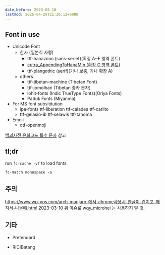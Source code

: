 ```yaml
---
date_before: 2023-08-10
lastmod: 2025-04-29T21:26:13+0900
---
```


## Font in use

- Unicode Font
  - 한자 (일본식 자형)
    - ttf-hanazono (sans-serief)(확장 A~F 영역 폰트)
    - [cutra_AppendingToHanaMin (확장 G 영역 폰트)](http://ko.glyphwiki.org/wiki/Group:cutra_AppendingToHanaMin)
    - ttf-plangothic (serif)(가나 보충, 가나 확장 A)
  - others
    - ttf-tibetan-machine (Tibetan Font)
    - ttf-jomolhari (Tibetan 종카 문자)
    - lohit-fonts (Indic TrueType Fonts)(Oriya Fonts)
    - Paduk Fonts (Miyanma)
- For MS font subsititution
  - ipa-fonts ttf-liberation ttf-caladea ttf-carlito
  - ttf-gelasio-ib ttf-selawik ttf-tahoma
- Emoji
  - otf-openmoji

[백괴사전 윤희코드 특수 문자](https://uncyclopedia.kr/wiki/도움말:윤희코드_특수_문자) 참고

## tl;dr

run `fc-cache -vf` to load fonts

`fc-match monospace -a`

## 주의

<https://www.wp-vps.com/arch-manjaro-에서-chrome사용시-한글이-겹치고-깨져서-나올떄.html> 2023-03-10
위 이슈로 wqy_microhei 는 사용하지 말 것.

## 기타

- Pretendard

- RIDIBatang
